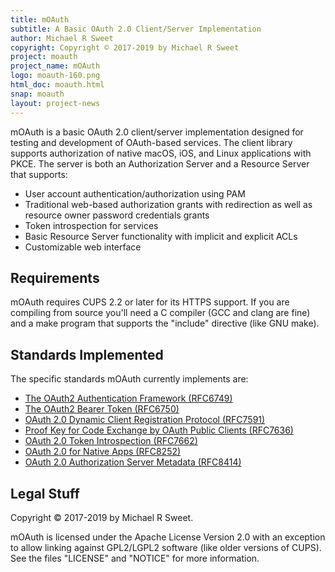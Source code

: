 ```yaml
---
title: mOAuth
subtitle: A Basic OAuth 2.0 Client/Server Implementation
author: Michael R Sweet
copyright: Copyright © 2017-2019 by Michael R Sweet
project: moauth
project_name: mOAuth
logo: moauth-160.png
html_doc: moauth.html
snap: moauth
layout: project-news
---
```


mOAuth is a basic OAuth 2.0 client/server implementation designed for testing
and development of OAuth-based services.  The client library supports
authorization of native macOS, iOS, and Linux applications with PKCE.  The
server is both an Authorization Server and a Resource Server that supports:

- User account authentication/authorization using PAM
- Traditional web-based authorization grants with redirection as well as
  resource owner password credentials grants
- Token introspection for services
- Basic Resource Server functionality with implicit and explicit ACLs
- Customizable web interface


Requirements
------------

mOAuth requires CUPS 2.2 or later for its HTTPS support.  If you are compiling
from source you'll need a C compiler (GCC and clang are fine) and a make
program that supports the "include" directive (like GNU make).


Standards Implemented
---------------------

The specific standards mOAuth currently implements are:

- [The OAuth2 Authentication Framework (RFC6749)](https://tools.ietf.org/html/rfc6749)
- [The OAuth2 Bearer Token (RFC6750)](https://tools.ietf.org/html/rfc6750)
- [OAuth 2.0 Dynamic Client Registration Protocol (RFC7591)](https://tools.ietf.org/html/rfc7591)
- [Proof Key for Code Exchange by OAuth Public Clients (RFC7636)](https://tools.ietf.org/html/rfc7636)
- [OAuth 2.0 Token Introspection (RFC7662)](https://tools.ietf.org/html/rfc7662)
- [OAuth 2.0 for Native Apps (RFC8252)](https://tools.ietf.org/html/rfc8252)
- [OAuth 2.0 Authorization Server Metadata (RFC8414)](https://tools.ietf.org/html/rfc8414)


Legal Stuff
-----------

Copyright © 2017-2019 by Michael R Sweet.

mOAuth is licensed under the Apache License Version 2.0 with an exception to
allow linking against GPL2/LGPL2 software (like older versions of CUPS).  See
the files "LICENSE" and "NOTICE" for more information.
